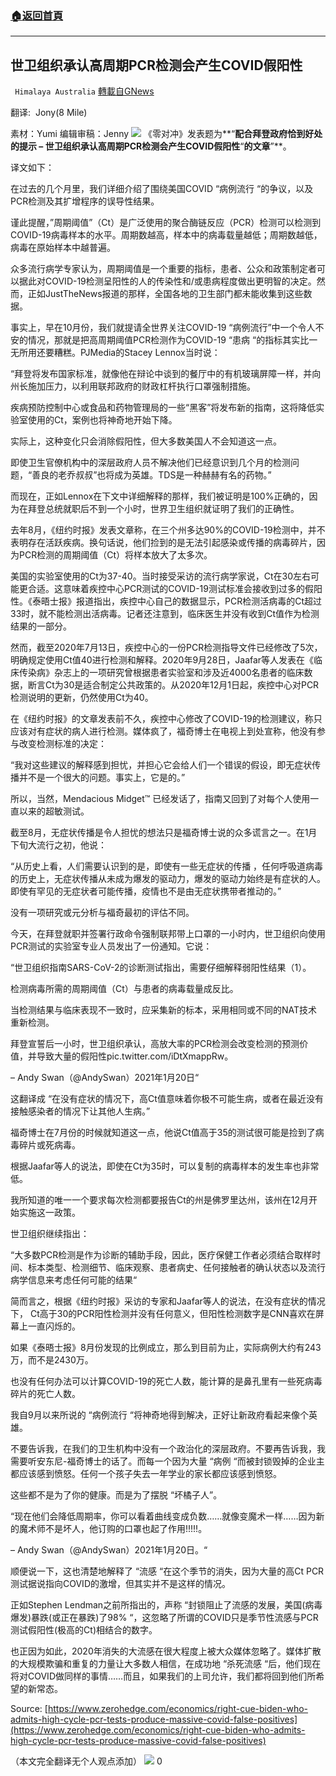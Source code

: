 ###  [:house:返回首頁](https://github.com/ourhimalayas/txt)
---

## 世卫组织承认高周期PCR检测会产生COVID假阳性
` Himalaya Australia` [轉載自GNews](https://gnews.org/zh-hans/790026/)

翻译:  Jony(8 Mile)

素材：Yumi 编辑审稿：Jenny
![]()![](https://gnews.org/wp-content/uploads/2021/01/191-4.jpg)
《零对冲》发表题为**“**配合拜登政府恰到好处的提示 – 世卫组织承认高周期PCR检测会产生COVID假阳性**“**的文章**”**。

译文如下：

在过去的几个月里，我们详细介绍了围绕美国COVID “病例流行 “的争议，以及PCR检测及其扩增程序的误导性结果。

谨此提醒，”周期阈值”（Ct）是广泛使用的聚合酶链反应（PCR）检测可以检测到COVID-19病毒样本的水平。周期数越高，样本中的病毒载量越低；周期数越低，病毒在原始样本中越普遍。

众多流行病学专家认为，周期阈值是一个重要的指标，患者、公众和政策制定者可以据此对COVID-19检测呈阳性的人的传染性和/或患病程度做出更明智的决定。然而，正如JustTheNews报道的那样，全国各地的卫生部门都未能收集到这些数据。

事实上，早在10月份，我们就提请全世界关注COVID-19 “病例流行”中一个令人不安的情况，那就是把高周期阈值PCR检测作为COVID-19 “患病 “的指标其实比一无所用还要糟糕。PJMedia的Stacey Lennox当时说：

“拜登将发布国家标准，就像他在辩论中谈到的餐厅中的有机玻璃屏障一样，并向州长施加压力，以利用联邦政府的财政杠杆执行口罩强制措施。

疾病预防控制中心或食品和药物管理局的一些“黑客”将发布新的指南，这将降低实验室使用的Ct，案例也将神奇地开始下降。

实际上，这种变化只会消除假阳性，但大多数美国人不会知道这一点。

即使卫生官僚机构中的深层政府人员不解决他们已经意识到几个月的检测问题，“善良的老乔叔叔”也将成为英雄。TDS是一种赫赫有名的药物。”

而现在，正如Lennox在下文中详细解释的那样，我们被证明是100%正确的，因为在拜登总统就职后不到一个小时，世界卫生组织就证明了我们的正确性。

去年8月，《纽约时报》发表文章称，在三个州多达90%的COVID-19检测中，并不表明存在活跃疾病。换句话说，他们捡到的是无法引起感染或传播的病毒碎片，因为PCR检测的周期阈值（Ct）将样本放大了太多次。

美国的实验室使用的Ct为37-40。当时接受采访的流行病学家说，Ct在30左右可能更合适。这意味着疾控中心PCR测试的COVID-19测试标准会接收到过多的假阳性。《泰晤士报》报道指出，疾控中心自己的数据显示，PCR检测活病毒的Ct超过33时，就不能检测出活病毒。记者还注意到，临床医生并没有收到Ct值作为检测结果的一部分。

然而，截至2020年7月13日，疾控中心的一份PCR检测指导文件已经修改了5次，明确规定使用Ct值40进行检测和解释。2020年9月28日，Jaafar等人发表在《临床传染病》杂志上的一项研究曾根据患者实验室和涉及近4000名患者的临床数据，断言Ct为30是适合制定公共政策的。从2020年12月1日起，疾控中心对PCR检测说明的更新，仍然使用Ct为40。

在《纽约时报》的文章发表前不久，疾控中心修改了COVID-19的检测建议，称只应该对有症状的病人进行检测。媒体疯了，福奇博士在电视上到处宣称，他没有参与改变检测标准的决定：

“我对这些建议的解释感到担忧，并担心它会给人们一个错误的假设，即无症状传播并不是一个很大的问题。事实上，它是的。”

所以，当然，Mendacious Midget™ 已经发话了，指南又回到了对每个人使用一直以来的超敏测试。

截至8月，无症状传播是令人担忧的想法只是福奇博士说的众多谎言之一。在1月下旬大流行之初，他说：

“从历史上看，人们需要认识到的是，即使有一些无症状的传播 ，任何呼吸道病毒的历史上，无症状传播从未成为爆发的驱动力，爆发的驱动力始终是有症状的人。即使有罕见的无症状者可能传播，疫情也不是由无症状携带者推动的。”

没有一项研究或元分析与福奇最初的评估不同。

今天，在拜登就职并签署行政命令强制联邦带上口罩的一小时内，世卫组织向使用PCR测试的实验室专业人员发出了一份通知。它说：

“世卫组织指南SARS-CoV-2的诊断测试指出，需要仔细解释弱阳性结果（1）。

检测病毒所需的周期阈值（Ct）与患者的病毒载量成反比。

当检测结果与临床表现不一致时，应采集新的标本，采用相同或不同的NAT技术重新检测。

拜登宣誓后一小时，世卫组织承认，高放大率的PCR检测会改变检测的预测价值，并导致大量的假阳性pic.twitter.com/iDtXmappRw。

– Andy Swan（@AndySwan）2021年1月20日“

这翻译成 “在没有症状的情况下，高Ct值意味着你极不可能生病，或者在最近没有接触感染者的情况下让其他人生病。”

福奇博士在7月份的时候就知道这一点，他说Ct值高于35的测试很可能是捡到了病毒碎片或死病毒。

根据Jaafar等人的说法，即使在Ct为35时，可以复制的病毒样本的发生率也非常低。

我所知道的唯一一个要求每次检测都要报告Ct的州是佛罗里达州，该州在12月开始实施这一政策。

世卫组织继续指出：

“大多数PCR检测是作为诊断的辅助手段，因此，医疗保健工作者必须结合取样时间、标本类型、检测细节、临床观察、患者病史、任何接触者的确认状态以及流行病学信息来考虑任何可能的结果“

简而言之，根据《纽约时报》采访的专家和Jaafar等人的说法，在没有症状的情况下， Ct高于30的PCR阳性检测并没有任何意义，但阳性检测数字是CNN喜欢在屏幕上一直闪烁的。

如果《泰晤士报》8月份发现的比例成立，那么到目前为止，实际病例大约有243万，而不是2430万。

也没有任何办法可以计算COVID-19的死亡人数，能计算的是鼻孔里有一些死病毒碎片的死亡人数。

我自9月以来所说的 “病例流行 “将神奇地得到解决，正好让新政府看起来像个英雄。

不要告诉我，在我们的卫生机构中没有一个政治化的深层政府。不要再告诉我，我需要听安东尼-福奇博士的话了。而每一个因为大量 “病例 “而被封锁毁掉的企业主都应该感到愤怒。任何一个孩子失去一年学业的家长都应该感到愤怒。

这些都不是为了你的健康。而是为了摆脱 “坏橘子人”。

“现在他们会降低周期率，你可以看着曲线变成负数……就像变魔术一样……因为新的魔术师不是坏人，他订购的口罩也起了作用!!!!!。

– Andy Swan（@AndySwan）2021年1月20日。“

顺便说一下，这也清楚地解释了 “流感 “在这个季节的消失，因为大量的高Ct PCR测试据说指向COVID的激增，但其实并不是这样的情况。

正如Stephen Lendman之前所指出的，声称 “封锁阻止了流感的发展，美国(病毒爆发)暴跌(或正在暴跌)了98% “，这忽略了所谓的COVID只是季节性流感与PCR测试假阳性(极高的Ct)相结合的数字。

也正因为如此，2020年消失的大流感在很大程度上被大众媒体忽略了。媒体扩散的大规模欺骗和重复的力量让大多数人相信，在成功地 “杀死流感 “后，他们现在将对COVID做同样的事情……而且，如果我们的上司允许，我们都将回到他们所希望的新常态。

Source: [https://www.zerohedge.com/economics/right-cue-biden-who-admits-high-cycle-pcr-tests-produce-massive-covid-false-positives](https://www.zerohedge.com/economics/right-cue-biden-who-admits-high-cycle-pcr-tests-produce-massive-covid-false-positives)

（本文完全翻译无个人观点添加）
![]()![](https://gnews.org/wp-content/uploads/2021/01/1-澳喜Logo-1.jpeg)
0

